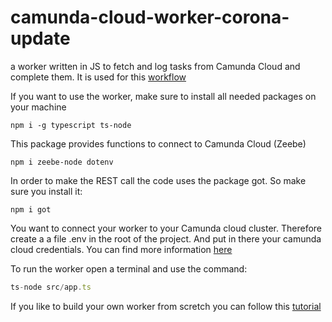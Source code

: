 # camunda-cloud-worker-corona-update
a worker written in JS to fetch and log tasks from Camunda Cloud and complete them. It is used for this [workflow](https://github.com/Nlea/camunda-cloud-corona-update-process)

If you want to use the worker, make sure to install all needed packages on your machine 

```
npm i -g typescript ts-node
```

This package provides functions to connect to Camunda Cloud (Zeebe)
```
npm i zeebe-node dotenv
```

In order to make the REST call the code uses the package got. So make sure you install it:
```
npm i got
```

You want to connect your worker to your Camunda cloud cluster. Therefore create a a file .env in the root of the project. And put in there your camunda cloud credentials. You can find more information [here](https://docs.camunda.io/docs/guides/setting-up-development-project#configure-connection)

To run the worker open a terminal and use the command:

```javascript
ts-node src/app.ts
```


If you like to build your own worker from scretch you can follow this [tutorial](https://docs.camunda.io/docs/guides/setting-up-development-project)


